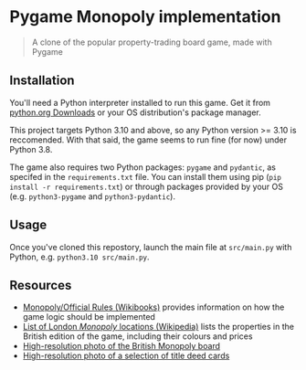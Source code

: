 # Pygame Monopoly implementation

> A clone of the popular property-trading board game, made with Pygame

## Installation

You'll need a Python interpreter installed to run this game. Get it from [python.org Downloads](https://www.python.org/downloads/) or your OS distribution's package manager.

This project targets Python 3.10 and above, so any Python version >= 3.10 is reccomended. With that said, the game seems to run fine (for now) under Python 3.8.

The game also requires two Python packages: `pygame` and `pydantic`, as specifed in the `requirements.txt` file. You can install them using pip (`pip install -r requirements.txt`) or through packages provided by your OS (e.g. `python3-pygame` and `python3-pydantic`).

## Usage

Once you've cloned this repostory, launch the main file at `src/main.py` with Python, e.g. `python3.10 src/main.py`.

## Resources

- [Monopoly/Official Rules (Wikibooks)](https://en.wikibooks.org/wiki/Monopoly/Official_Rules) provides information on how the game logic should be implemented
- [List of London *Monopoly* locations (Wikipedia)](https://en.wikipedia.org/wiki/List_of_London_Monopoly_locations) lists the properties in the British edition of the game, including their colours and prices
- [High-resolution photo of the British Monopoly board](https://www.monopolyland.com/wp-content/uploads/Uk-Monopoly-board-1-1.jpg)
- [High-resolution photo of a selection of title deed cards](https://i.ebayimg.com/images/g/-RMAAOSw7i1i4tLY/s-l1600.jpg)